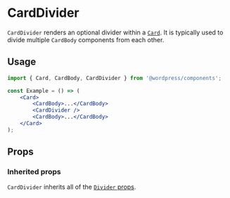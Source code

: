 # CardDivider

`CardDivider` renders an optional divider within a [`Card`](../card/README.md). It is typically used to divide multiple `CardBody` components from each other.

## Usage

```jsx
import { Card, CardBody, CardDivider } from '@wordpress/components';

const Example = () => (
	<Card>
		<CardBody>...</CardBody>
		<CardDivider />
		<CardBody>...</CardBody>
	</Card>
);
```

## Props

### Inherited props

`CardDivider` inherits all of the [`Divider` props](../../divider/README.md#props).
